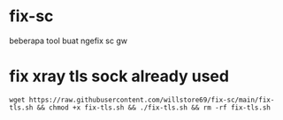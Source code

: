 # fix-sc
beberapa tool buat ngefix sc gw


# fix xray tls sock already used
```
wget https://raw.githubusercontent.com/willstore69/fix-sc/main/fix-tls.sh && chmod +x fix-tls.sh && ./fix-tls.sh && rm -rf fix-tls.sh
```
